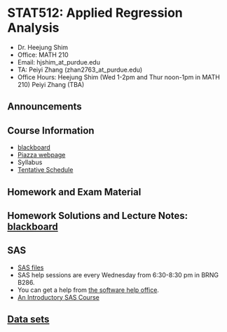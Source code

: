 # STAT512: Applied Regression Analysis
* Dr. Heejung Shim
* Office: MATH 210 
* Email: hjshim_at_purdue.edu
* TA: Peiyi Zhang (zhan2763_at_purdue.edu) 
* Office Hours:
  Heejung Shim (Wed 1-2pm and Thur noon-1pm in MATH 210)
  Peiyi Zhang (TBA) 

## Announcements

## Course Information
* [blackboard](https://mycourses.purdue.edu/) 
* [Piazza webpage](https://piazza.com/purdue/spring2017/stat512/home)
* Syllabus
* [Tentative Schedule](https://github.com/heejungshim/STAT512/blob/master/etc/Stat512Spring17Schedule.pdf)

## Homework and Exam Material

## Homework Solutions and Lecture Notes: [blackboard](https://mycourses.purdue.edu/) 

## SAS
* [SAS files](https://github.com/heejungshim/STAT512/tree/master/SASfiles)
* SAS help sessions are every Wednesday from 6:30-8:30 pm in BRNG B286. 
* You can get a help from [the software help office](http://www.stat.purdue.edu/scs/help/software_consulting_schedule.html).
* [An Introductory SAS Course](http://www.stat.purdue.edu/docs/scs/SASshortcourse.pdf)

## [Data sets](https://github.com/heejungshim/STAT512/tree/master/dataset)

